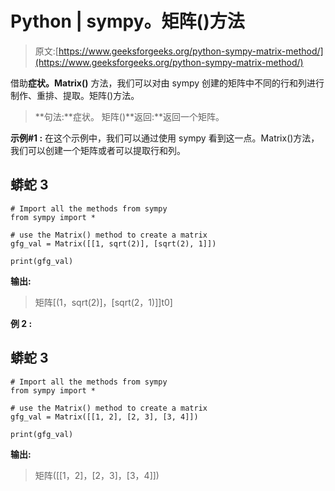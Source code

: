 # Python | sympy。矩阵()方法

> 原文:[https://www.geeksforgeeks.org/python-sympy-matrix-method/](https://www.geeksforgeeks.org/python-sympy-matrix-method/)

借助**症状。Matrix()** 方法，我们可以对由 sympy 创建的矩阵中不同的行和列进行制作、重排、提取。矩阵()方法。

> **句法:**症状。
> 矩阵()**返回:**返回一个矩阵。

**示例#1 :**
在这个示例中，我们可以通过使用 sympy 看到这一点。Matrix()方法，我们可以创建一个矩阵或者可以提取行和列。

## 蟒蛇 3

```
# Import all the methods from sympy
from sympy import *

# use the Matrix() method to create a matrix
gfg_val = Matrix([[1, sqrt(2)], [sqrt(2), 1]])

print(gfg_val)
```

**输出:**

> 矩阵[(1，sqrt(2)]，[sqrt(2，1)]]t0]

**例 2 :**

## 蟒蛇 3

```
# Import all the methods from sympy
from sympy import *

# use the Matrix() method to create a matrix
gfg_val = Matrix([[1, 2], [2, 3], [3, 4]])

print(gfg_val)
```

**输出:**

> 矩阵([[1，2]，[2，3]，[3，4]])
